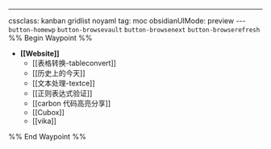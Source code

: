---
cssclass: kanban gridlist noyaml
tag: moc
obsidianUIMode: preview
--- `button-homewp`  `button-browsevault`  `button-browsenext` `button-browserefresh` 
%% Begin Waypoint %%
- **[[Website]]**
	- [[表格转换-tableconvert]]
	- [[历史上的今天]]
	- [[文本处理-textce]]
	- [[正则表达式验证]]
	- [[carbon 代码高亮分享]]
	- [[Cubox]]
	- [[vika]]

%% End Waypoint %%